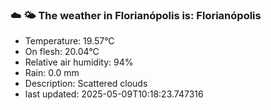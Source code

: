 ### ☁️ 🌤️  The weather in Florianópolis is: Florianópolis

- Temperature: 19.57°C
- On flesh: 20.04°C
- Relative air humidity: 94%
- Rain: 0.0 mm
- Description: Scattered clouds
- last updated: 2025-05-09T10:18:23.747316
